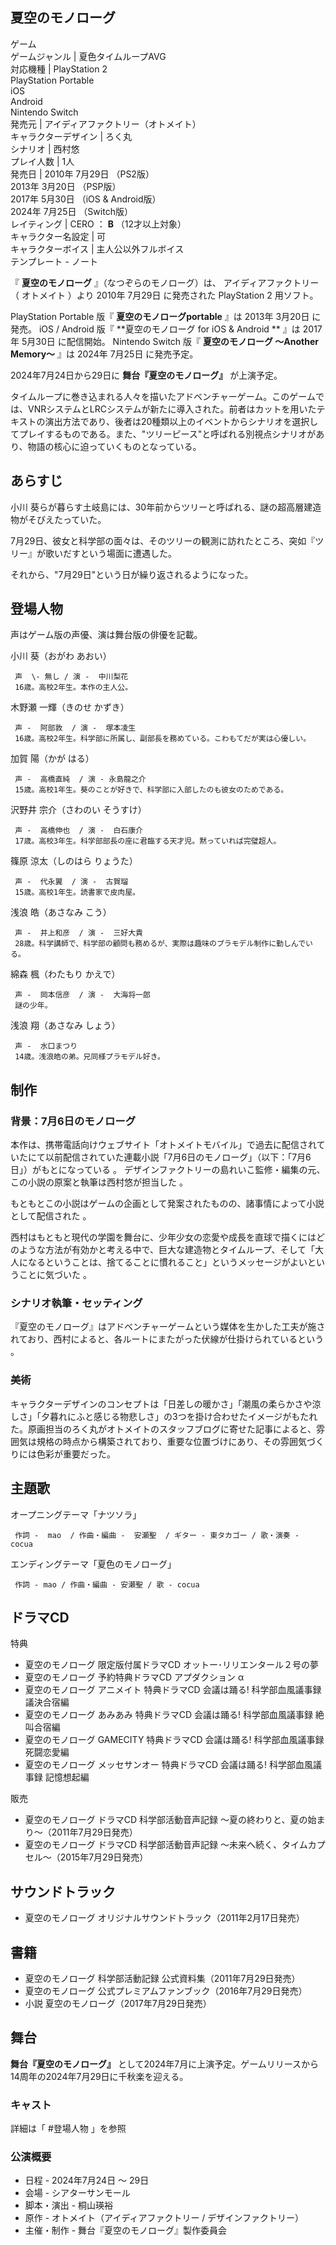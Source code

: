 夏空のモノローグ  
---  
ゲーム  
ゲームジャンル  |  夏色タイムループAVG   
対応機種  |  PlayStation 2    
PlayStation Portable  
iOS  
Android  
Nintendo Switch  
発売元  |  アイディアファクトリー（オトメイト）   
キャラクターデザイン  |  ろく丸   
シナリオ  |  西村悠   
プレイ人数  |  1人   
発売日  |  2010年  7月29日  （PS2版）   
2013年  3月20日  （PSP版）  
2017年  5月30日  （iOS & Android版）  
2024年  7月25日  （Switch版）  
レイティング  |  CERO  ：  **B** （12才以上対象）   
キャラクター名設定  |  可   
キャラクターボイス  |  主人公以外フルボイス   
テンプレート  \-  ノート  
  
『 **夏空のモノローグ** 』（なつぞらのモノローグ）は、  アイディアファクトリー  （  オトメイト  ）より  2010年  7月29日
に発売された  PlayStation 2  用ソフト。

PlayStation Portable  版『 **夏空のモノローグportable** 』は  2013年  3月20日  に発売。  iOS  /
Android  版『 **夏空のモノローグ for iOS & Android ** 』は  2017年  5月30日  に配信開始。  Nintendo
Switch  版『 **夏空のモノローグ ～Another Memory～** 』は  2024年  7月25日  に発売予定。

2024年7月24日から29日に **舞台『夏空のモノローグ』** が上演予定。

タイムループに巻き込まれる人々を描いたアドベンチャーゲーム。このゲームでは、VNRシステムとLRCシステムが新たに導入された。前者はカットを用いたテキストの演出方法であり、後者は20種類以上のイベントからシナリオを選択してプレイするものである。また、"ツリーピース"と呼ばれる別視点シナリオがあり、物語の核心に迫っていくものとなっている。

##  あらすじ  

小川 葵らが暮らす土岐島には、30年前からツリーと呼ばれる、謎の超高層建造物がそびえたっていた。

7月29日、彼女と科学部の面々は、そのツリーの観測に訪れたところ、突如『ツリー』が歌いだすという場面に遭遇した。

それから、"7月29日"という日が繰り返されるようになった。

##  登場人物  

声はゲーム版の声優、演は舞台版の俳優を記載。

小川 葵（おがわ あおい）

     声  \- 無し / 演 -  中川梨花 
     16歳。高校2年生。本作の主人公。 
木野瀬 一輝（きのせ かずき）

     声 -  阿部敦  / 演 -  塚本凌生 
     16歳。高校2年生。科学部に所属し、副部長を務めている。こわもてだが実は心優しい。 
加賀 陽（かが はる）

     声 -  高橋直純  / 演 - 永島龍之介 
     15歳。高校1年生。葵のことが好きで、科学部に入部したのも彼女のためである。 
沢野井 宗介（さわのい そうすけ）

     声 -  高橋伸也  / 演 -  白石康介 
     17歳。高校3年生。科学部部長の座に君臨する天才児。黙っていれば完璧超人。 
篠原 涼太（しのはら りょうた）

     声 -  代永翼  / 演 -  古賀瑠 
     15歳。高校1年生。読書家で皮肉屋。 
浅浪 皓（あさなみ こう）

     声 -  井上和彦  / 演 -  三好大貴 
     28歳。科学講師で、科学部の顧問も務めるが、実際は趣味のプラモデル制作に勤しんでいる。 
綿森 楓（わたもり かえで）

     声 -  岡本信彦  / 演 -  大海将一郎 
     謎の少年。 
浅浪 翔（あさなみ しょう）

     声 -  水口まつり 
     14歳。浅浪皓の弟。兄同様プラモデル好き。 

##  制作  

###  背景：7月6日のモノローグ  

本作は、携帯電話向けウェブサイト「オトメイトモバイル」で過去に配信されていたにて以前配信されていた連載小説「7月6日のモノローグ」（以下：「7月6日」）がもとになっている
  。 デザインファクトリーの島れいこ監修・編集の元、この小説の原案と執筆は西村悠が担当した    。

もともとこの小説はゲームの企画として発案されたものの、諸事情によって小説として配信された    。

西村はもともと現代の学園を舞台に、少年少女の恋愛や成長を直球で描くにはどのような方法が有効かと考える中で、巨大な建造物とタイムループ、そして「大人になるということは、捨てることに慣れること」というメッセージがよいということに気づいた
  。

###  シナリオ執筆・セッティング  

『夏空のモノローグ』はアドベンチャーゲームという媒体を生かした工夫が施されており、西村によると、各ルートにまたがった伏線が仕掛けられているという  
。

###  美術  

キャラクターデザインのコンセプトは「日差しの暖かさ」「潮風の柔らかさや涼しさ」「夕暮れにふと感じる物悲しさ」の3つを掛け合わせたイメージがもたれた。原画担当のろく丸がオトメイトのスタッフブログに寄せた記事によると、雰囲気は規格の時点から構築されており、重要な位置づけにあり、その雰囲気づくりには色彩が重要だった。


##  主題歌  

オープニングテーマ「ナツソラ」

     作詞 -  mao  / 作曲・編曲 -  安瀬聖  / ギター - 東タカゴー / 歌・演奏 - cocua 
エンディングテーマ「夏色のモノローグ」

     作詞 - mao / 作曲・編曲 - 安瀬聖 / 歌 - cocua 

##  ドラマCD  

特典

  * 夏空のモノローグ 限定版付属ドラマCD オットー･リリエンタール２号の夢 
  * 夏空のモノローグ 予約特典ドラマCD アプダクション α 
  * 夏空のモノローグ  アニメイト  特典ドラマCD 会議は踊る! 科学部血風議事録 議決合宿編 
  * 夏空のモノローグ  あみあみ  特典ドラマCD 会議は踊る! 科学部血風議事録 絶叫合宿編 
  * 夏空のモノローグ  GAMECITY  特典ドラマCD 会議は踊る! 科学部血風議事録 死闘恋愛編 
  * 夏空のモノローグ  メッセサンオー  特典ドラマCD 会議は踊る! 科学部血風議事録 記憶想起編 

販売

  * 夏空のモノローグ ドラマCD 科学部活動音声記録 ～夏の終わりと、夏の始まり～（2011年7月29日発売） 
  * 夏空のモノローグ ドラマCD 科学部活動音声記録 ～未来へ続く、タイムカプセル～（2015年7月29日発売） 

##  サウンドトラック  

  * 夏空のモノローグ オリジナルサウンドトラック（2011年2月17日発売） 

##  書籍  

  * 夏空のモノローグ 科学部活動記録 公式資料集（2011年7月29日発売） 
  * 夏空のモノローグ 公式プレミアムファンブック（2016年7月29日発売） 
  * 小説 夏空のモノローグ（2017年7月29日発売） 

##  舞台  

**舞台『夏空のモノローグ』** として2024年7月に上演予定。ゲームリリースから14周年の2024年7月29日に千秋楽を迎える。  

###  キャスト  

詳細は「  #登場人物  」を参照

###  公演概要  

  * 日程 - 2024年7月24日 ～ 29日 
  * 会場 -  シアターサンモール 
  * 脚本・演出 -  桐山瑛裕 
  * 原作 - オトメイト（アイディアファクトリー / デザインファクトリー） 
  * 主催・制作 - 舞台『夏空のモノローグ』製作委員会 

